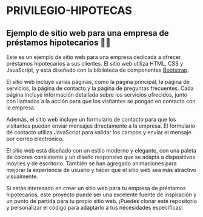 # PRIVILEGIO-HIPOTECAS

## Ejemplo de sitio web para una empresa de préstamos hipotecarios 👨‍💻

Este es un ejemplo de sitio web para una empresa dedicada a ofrecer préstamos hipotecarios a sus clientes. El sitio web utiliza HTML, CSS y JavaScript, y está diseñado con la biblioteca de componentes [Bootstrap](https://getbootstrap.com).

El sitio web incluye varias páginas, como la página principal, la página de servicios, la página de contacto y la página de preguntas frecuentes. Cada página incluye información detallada sobre los servicios ofrecidos, junto con llamados a la acción para que los visitantes se pongan en contacto con la empresa.

Además, el sitio web incluye un formulario de contacto para que los visitantes puedan enviar mensajes directamente a la empresa. El formulario de contacto utiliza JavaScript para validar los campos y enviar el mensaje por correo electrónico.

El sitio web está diseñado con un estilo moderno y elegante, con una paleta de colores consistente y un diseño responsivo que se adapta a dispositivos móviles y de escritorio. También se han agregado animaciones para mejorar la experiencia de usuario y hacer que el sitio web sea más atractivo visualmente.

Si estás interesado en crear un sitio web para tu empresa de préstamos hipotecarios, este proyecto puede ser una excelente fuente de inspiración y un punto de partida para tu propio sitio web. ¡Puedes clonar este repositorio y personalizar el código para adaptarlo a tus necesidades específicas!